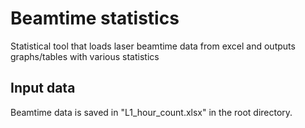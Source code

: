 # Beamtime statistics
 Statistical tool that loads laser beamtime data from excel and outputs graphs/tables with various statistics
## Input data
 Beamtime data is saved in "L1_hour_count.xlsx" in the root directory.  
